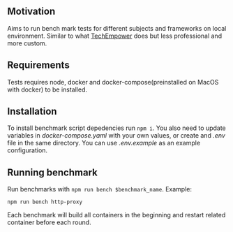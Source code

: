 ## Motivation
Aims to run bench mark tests for different subjects and frameworks on local environment. Similar to what [TechEmpower](https://www.techempower.com/benchmarks/) does but less professional and more custom.

## Requirements
Tests requires node, docker and docker-compose(preinstalled on MacOS with docker) to be installed.

## Installation
To install benchmark script depedencies run `npm i`. You also need to update variables in *docker-compose.yaml* with your own values, or create and *.env* file in the same directory. You can use *.env.example* as an example configuration.

## Running benchmark
Run benchmarks with `npm run bench $benchmark_name`. Example:

```npm run bench http-proxy```

Each benchmark will build all containers in the beginning and restart related container before each round.